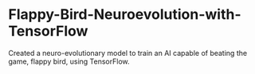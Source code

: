 # Flappy-Bird-Neuroevolution-with-TensorFlow

Created a neuro-evolutionary model to train an AI capable of beating the game, flappy bird, using TensorFlow.
